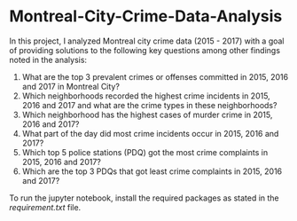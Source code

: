 # Montreal-City-Crime-Data-Analysis
In this project, I analyzed Montreal city crime data (2015 - 2017) with a goal of providing solutions to the following key questions among other findings noted in the analysis:

1. What are the top 3 prevalent crimes or offenses committed in 2015, 2016 and 2017 in Montreal City?
2. Which neighborhoods recorded the highest crime incidents in 2015, 2016 and 2017 and what are the crime types in these neighborhoods?
3. Which neighborhood has the highest cases of murder crime in 2015, 2016 and 2017?
4. What part of the day did most crime incidents occur in 2015, 2016 and 2017?
5. Which top 5 police stations (PDQ) got the most crime complaints in 2015, 2016 and 2017?
6. Which are the top 3 PDQs that got least crime complaints in 2015, 2016 and 2017?

To run the jupyter notebook, install the required packages as stated in the *requirement.txt* file.
